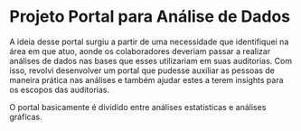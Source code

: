 # Projeto Portal para Análise de Dados

A ideia desse portal surgiu a partir de uma necessidade que identifiquei na área em que atuo, aonde os colaboradores deveriam passar a realizar análises de dados nas bases que esses utilizariam em suas auditorias. Com isso, revolvi desenvolver um portal que pudesse auxiliar as pessoas de maneira prática nas análises e também ajudar estes a terem insights para os escopos das auditorias.

O portal basicamente é dividido entre análises estatisticas e análises gráficas.
